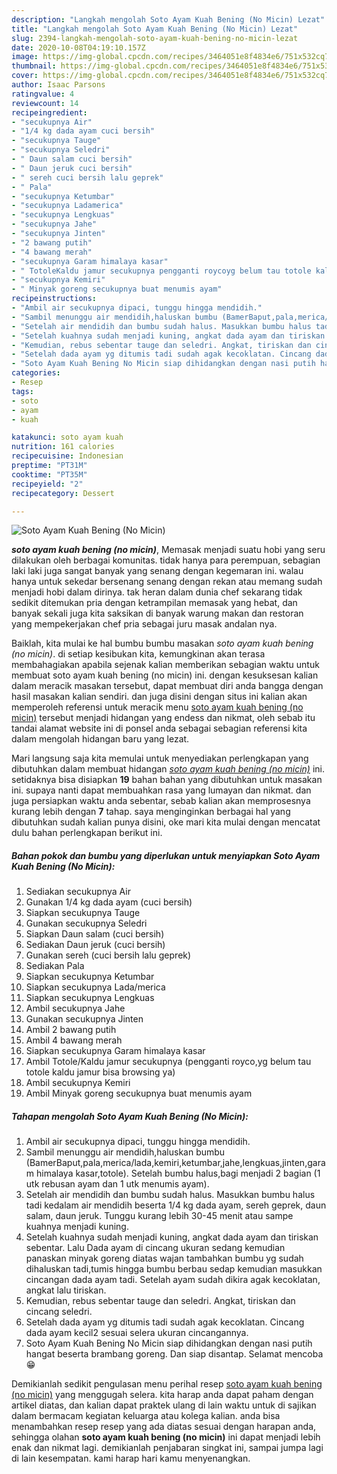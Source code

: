 ```yaml
---
description: "Langkah mengolah Soto Ayam Kuah Bening (No Micin) Lezat"
title: "Langkah mengolah Soto Ayam Kuah Bening (No Micin) Lezat"
slug: 2394-langkah-mengolah-soto-ayam-kuah-bening-no-micin-lezat
date: 2020-10-08T04:19:10.157Z
image: https://img-global.cpcdn.com/recipes/3464051e8f4834e6/751x532cq70/soto-ayam-kuah-bening-no-micin-foto-resep-utama.jpg
thumbnail: https://img-global.cpcdn.com/recipes/3464051e8f4834e6/751x532cq70/soto-ayam-kuah-bening-no-micin-foto-resep-utama.jpg
cover: https://img-global.cpcdn.com/recipes/3464051e8f4834e6/751x532cq70/soto-ayam-kuah-bening-no-micin-foto-resep-utama.jpg
author: Isaac Parsons
ratingvalue: 4
reviewcount: 14
recipeingredient:
- "secukupnya Air"
- "1/4 kg dada ayam cuci bersih"
- "secukupnya Tauge"
- "secukupnya Seledri"
- " Daun salam cuci bersih"
- " Daun jeruk cuci bersih"
- " sereh cuci bersih lalu geprek"
- " Pala"
- "secukupnya Ketumbar"
- "secukupnya Ladamerica"
- "secukupnya Lengkuas"
- "secukupnya Jahe"
- "secukupnya Jinten"
- "2 bawang putih"
- "4 bawang merah"
- "secukupnya Garam himalaya kasar"
- " TotoleKaldu jamur secukupnya pengganti roycoyg belum tau totole kaldu jamur bisa browsing ya"
- "secukupnya Kemiri"
- " Minyak goreng secukupnya buat menumis ayam"
recipeinstructions:
- "Ambil air secukupnya dipaci, tunggu hingga mendidih."
- "Sambil menunggu air mendidih,haluskan bumbu (BamerBaput,pala,merica/lada,kemiri,ketumbar,jahe,lengkuas,jinten,garam himalaya kasar,totole). Setelah bumbu halus,bagi menjadi 2 bagian (1 utk rebusan ayam dan 1 utk menumis ayam)."
- "Setelah air mendidih dan bumbu sudah halus. Masukkan bumbu halus tadi kedalam air mendidih beserta 1/4 kg dada ayam, sereh geprek, daun salam, daun jeruk. Tunggu kurang lebih 30-45 menit atau sampe kuahnya menjadi kuning."
- "Setelah kuahnya sudah menjadi kuning, angkat dada ayam dan tiriskan sebentar. Lalu Dada ayam di cincang ukuran sedang kemudian panaskan minyak goreng diatas wajan tambahkan bumbu yg sudah dihaluskan tadi,tumis hingga bumbu berbau sedap kemudian masukkan cincangan dada ayam tadi. Setelah ayam sudah dikira agak kecoklatan, angkat lalu tiriskan."
- "Kemudian, rebus sebentar tauge dan seledri. Angkat, tiriskan dan cincang seledri."
- "Setelah dada ayam yg ditumis tadi sudah agak kecoklatan. Cincang dada ayam kecil2 sesuai selera ukuran cincangannya."
- "Soto Ayam Kuah Bening No Micin siap dihidangkan dengan nasi putih hangat beserta brambang goreng. Dan siap disantap. Selamat mencoba😁"
categories:
- Resep
tags:
- soto
- ayam
- kuah

katakunci: soto ayam kuah 
nutrition: 161 calories
recipecuisine: Indonesian
preptime: "PT31M"
cooktime: "PT35M"
recipeyield: "2"
recipecategory: Dessert

---
```



![Soto Ayam Kuah Bening (No Micin)](https://img-global.cpcdn.com/recipes/3464051e8f4834e6/751x532cq70/soto-ayam-kuah-bening-no-micin-foto-resep-utama.jpg)

<b><i>soto ayam kuah bening (no micin)</i></b>, Memasak menjadi suatu hobi yang seru dilakukan oleh berbagai komunitas. tidak hanya para perempuan, sebagian laki laki juga sangat banyak yang senang dengan kegemaran ini. walau hanya untuk sekedar bersenang senang dengan rekan atau memang sudah menjadi hobi dalam dirinya. tak heran dalam dunia chef sekarang tidak sedikit ditemukan pria dengan ketrampilan memasak yang hebat, dan banyak sekali juga kita saksikan di banyak warung makan dan restoran yang mempekerjakan chef pria sebagai juru masak andalan nya.

Baiklah, kita mulai ke hal bumbu bumbu masakan <i>soto ayam kuah bening (no micin)</i>. di setiap kesibukan kita, kemungkinan akan terasa membahagiakan apabila sejenak kalian memberikan sebagian waktu untuk membuat soto ayam kuah bening (no micin) ini. dengan kesuksesan kalian dalam meracik masakan tersebut, dapat membuat diri anda bangga dengan hasil masakan kalian sendiri. dan juga disini dengan situs ini kalian akan memperoleh referensi untuk meracik menu <u>soto ayam kuah bening (no micin)</u> tersebut menjadi hidangan yang endess dan nikmat, oleh sebab itu tandai alamat website ini di ponsel anda sebagai sebagian referensi kita dalam mengolah hidangan baru yang lezat.




Mari langsung saja kita memulai untuk menyediakan perlengkapan yang dibutuhkan dalam membuat hidangan <u><i>soto ayam kuah bening (no micin)</i></u> ini. setidaknya bisa disiapkan <b>19</b> bahan bahan yang dibutuhkan untuk masakan ini. supaya nanti dapat membuahkan rasa yang lumayan dan nikmat. dan juga persiapkan waktu anda sebentar, sebab kalian akan memprosesnya kurang lebih dengan <b>7</b> tahap. saya menginginkan berbagai hal yang dibutuhkan sudah kalian punya disini, oke mari kita mulai dengan mencatat dulu bahan perlengkapan berikut ini.

<!--inarticleads1-->

##### Bahan pokok dan bumbu yang diperlukan untuk menyiapkan Soto Ayam Kuah Bening (No Micin):

1. Sediakan secukupnya Air
1. Gunakan 1/4 kg dada ayam (cuci bersih)
1. Siapkan secukupnya Tauge
1. Gunakan secukupnya Seledri
1. Siapkan  Daun salam (cuci bersih)
1. Sediakan  Daun jeruk (cuci bersih)
1. Gunakan  sereh (cuci bersih lalu geprek)
1. Sediakan  Pala
1. Siapkan secukupnya Ketumbar
1. Siapkan secukupnya Lada/merica
1. Siapkan secukupnya Lengkuas
1. Ambil secukupnya Jahe
1. Gunakan secukupnya Jinten
1. Ambil 2 bawang putih
1. Ambil 4 bawang merah
1. Siapkan secukupnya Garam himalaya kasar
1. Ambil  Totole/Kaldu jamur secukupnya (pengganti royco,yg belum tau totole kaldu jamur bisa browsing ya)
1. Ambil secukupnya Kemiri
1. Ambil  Minyak goreng secukupnya buat menumis ayam




<!--inarticleads2-->

##### Tahapan mengolah Soto Ayam Kuah Bening (No Micin):

1. Ambil air secukupnya dipaci, tunggu hingga mendidih.
1. Sambil menunggu air mendidih,haluskan bumbu (BamerBaput,pala,merica/lada,kemiri,ketumbar,jahe,lengkuas,jinten,garam himalaya kasar,totole). Setelah bumbu halus,bagi menjadi 2 bagian (1 utk rebusan ayam dan 1 utk menumis ayam).
1. Setelah air mendidih dan bumbu sudah halus. Masukkan bumbu halus tadi kedalam air mendidih beserta 1/4 kg dada ayam, sereh geprek, daun salam, daun jeruk. Tunggu kurang lebih 30-45 menit atau sampe kuahnya menjadi kuning.
1. Setelah kuahnya sudah menjadi kuning, angkat dada ayam dan tiriskan sebentar. Lalu Dada ayam di cincang ukuran sedang kemudian panaskan minyak goreng diatas wajan tambahkan bumbu yg sudah dihaluskan tadi,tumis hingga bumbu berbau sedap kemudian masukkan cincangan dada ayam tadi. Setelah ayam sudah dikira agak kecoklatan, angkat lalu tiriskan.
1. Kemudian, rebus sebentar tauge dan seledri. Angkat, tiriskan dan cincang seledri.
1. Setelah dada ayam yg ditumis tadi sudah agak kecoklatan. Cincang dada ayam kecil2 sesuai selera ukuran cincangannya.
1. Soto Ayam Kuah Bening No Micin siap dihidangkan dengan nasi putih hangat beserta brambang goreng. Dan siap disantap. Selamat mencoba😁




Demikianlah sedikit pengulasan menu perihal resep <u>soto ayam kuah bening (no micin)</u> yang menggugah selera. kita harap anda dapat paham dengan artikel diatas, dan kalian dapat praktek ulang di lain waktu untuk di sajikan dalam bermacam kegiatan keluarga atau kolega kalian. anda bisa menambahkan resep resep yang ada diatas sesuai dengan harapan anda, sehingga olahan <b>soto ayam kuah bening (no micin)</b> ini dapat menjadi lebih enak dan nikmat lagi. demikianlah penjabaran singkat ini, sampai jumpa lagi di lain kesempatan. kami harap hari kamu menyenangkan.
